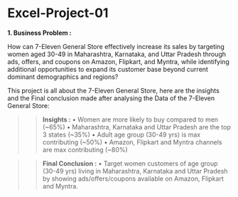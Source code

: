 # Excel-Project-01
**1. Business Problem :**

How can 7-Eleven General Store effectively increase its sales by targeting women aged 30-49 in Maharashtra, Karnataka, and Uttar Pradesh through ads, offers, and coupons on Amazon, Flipkart, and Myntra, while identifying additional opportunities to expand its customer base beyond current dominant demographics and regions?

This project is all about the 7-Eleven General Store, here are the insights and the Final conclusion made after analysing the Data of the 7-Eleven General Store:

>> **Insights :**
• Women are more likely to buy compared to men (~65%)
• Maharashtra, Karnataka and Uttar Pradesh are the top 3 states (~35%)
• Adult age group (30-49 yrs) is max contributing (~50%)
• Amazon, Flipkart and Myntra channels are max contributing (~80%)

>> **Final Conclusion :**
• Target women customers of age group (30-49 yrs) living in Maharashtra, Karnataka and Uttar Pradesh by showing ads/offers/coupons available on Amazon, Flipkart and Myntra.
